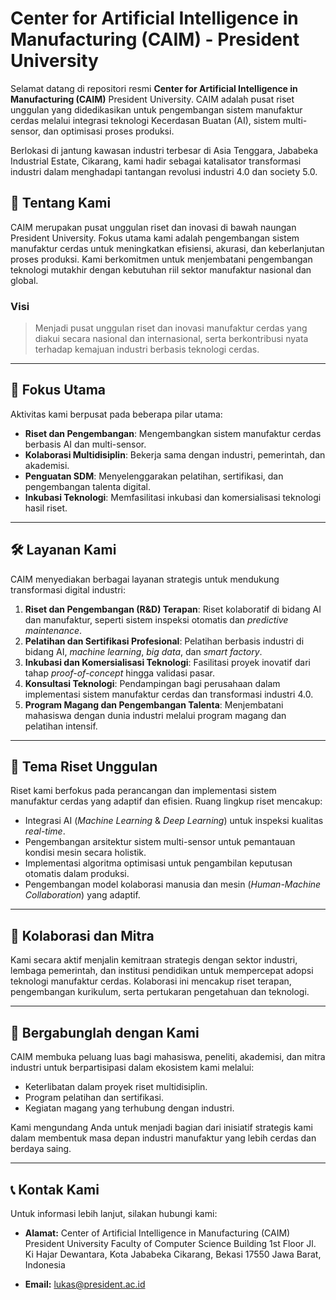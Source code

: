# Center for Artificial Intelligence in Manufacturing (CAIM) - President University

Selamat datang di repositori resmi **Center for Artificial Intelligence in Manufacturing (CAIM)** President University. CAIM adalah pusat riset unggulan yang didedikasikan untuk pengembangan sistem manufaktur cerdas melalui integrasi teknologi Kecerdasan Buatan (AI), sistem multi-sensor, dan optimisasi proses produksi.

Berlokasi di jantung kawasan industri terbesar di Asia Tenggara, Jababeka Industrial Estate, Cikarang, kami hadir sebagai katalisator transformasi industri dalam menghadapi tantangan revolusi industri 4.0 dan society 5.0.

## 📜 Tentang Kami

CAIM merupakan pusat unggulan riset dan inovasi di bawah naungan President University. Fokus utama kami adalah pengembangan sistem manufaktur cerdas untuk meningkatkan efisiensi, akurasi, dan keberlanjutan proses produksi. Kami berkomitmen untuk menjembatani pengembangan teknologi mutakhir dengan kebutuhan riil sektor manufaktur nasional dan global.

### Visi

> Menjadi pusat unggulan riset dan inovasi manufaktur cerdas yang diakui secara nasional dan internasional, serta berkontribusi nyata terhadap kemajuan industri berbasis teknologi cerdas.

-----

## 🎯 Fokus Utama

Aktivitas kami berpusat pada beberapa pilar utama:

  * **Riset dan Pengembangan**: Mengembangkan sistem manufaktur cerdas berbasis AI dan multi-sensor.
  * **Kolaborasi Multidisiplin**: Bekerja sama dengan industri, pemerintah, dan akademisi.
  * **Penguatan SDM**: Menyelenggarakan pelatihan, sertifikasi, dan pengembangan talenta digital.
  * **Inkubasi Teknologi**: Memfasilitasi inkubasi dan komersialisasi teknologi hasil riset.

-----

## 🛠️ Layanan Kami

CAIM menyediakan berbagai layanan strategis untuk mendukung transformasi digital industri:

1.  **Riset dan Pengembangan (R\&D) Terapan**: Riset kolaboratif di bidang AI dan manufaktur, seperti sistem inspeksi otomatis dan *predictive maintenance*.
2.  **Pelatihan dan Sertifikasi Profesional**: Pelatihan berbasis industri di bidang AI, *machine learning*, *big data*, dan *smart factory*.
3.  **Inkubasi dan Komersialisasi Teknologi**: Fasilitasi proyek inovatif dari tahap *proof-of-concept* hingga validasi pasar.
4.  **Konsultasi Teknologi**: Pendampingan bagi perusahaan dalam implementasi sistem manufaktur cerdas dan transformasi industri 4.0.
5.  **Program Magang dan Pengembangan Talenta**: Menjembatani mahasiswa dengan dunia industri melalui program magang dan pelatihan intensif.

-----

## 🔬 Tema Riset Unggulan

Riset kami berfokus pada perancangan dan implementasi sistem manufaktur cerdas yang adaptif dan efisien. Ruang lingkup riset mencakup:

  * Integrasi AI (*Machine Learning* & *Deep Learning*) untuk inspeksi kualitas *real-time*.
  * Pengembangan arsitektur sistem multi-sensor untuk pemantauan kondisi mesin secara holistik.
  * Implementasi algoritma optimisasi untuk pengambilan keputusan otomatis dalam produksi.
  * Pengembangan model kolaborasi manusia dan mesin (*Human-Machine Collaboration*) yang adaptif.

-----

## 🤝 Kolaborasi dan Mitra

Kami secara aktif menjalin kemitraan strategis dengan sektor industri, lembaga pemerintah, dan institusi pendidikan untuk mempercepat adopsi teknologi manufaktur cerdas. Kolaborasi ini mencakup riset terapan, pengembangan kurikulum, serta pertukaran pengetahuan dan teknologi.

-----

## 🚀 Bergabunglah dengan Kami

CAIM membuka peluang luas bagi mahasiswa, peneliti, akademisi, dan mitra industri untuk berpartisipasi dalam ekosistem kami melalui:

  * Keterlibatan dalam proyek riset multidisiplin.
  * Program pelatihan dan sertifikasi.
  * Kegiatan magang yang terhubung dengan industri.

Kami mengundang Anda untuk menjadi bagian dari inisiatif strategis kami dalam membentuk masa depan industri manufaktur yang lebih cerdas dan berdaya saing.

-----

## 📞 Kontak Kami

Untuk informasi lebih lanjut, silakan hubungi kami:

  * **Alamat:**
    Center of Artificial Intelligence in Manufacturing (CAIM)
    President University
    Faculty of Computer Science Building 1st Floor
    Jl. Ki Hajar Dewantara, Kota Jababeka
    Cikarang, Bekasi 17550
    Jawa Barat, Indonesia

  * **Email:**
    [lukas@president.ac.id](mailto:lukas@president.ac.id)